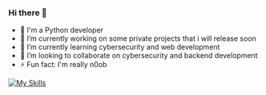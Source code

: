 ### Hi there 👋
- 💪 I'm a Python developer
- 🔭 I’m currently working on some private projects that i will release soon
- 🌱 I’m currently learning cybersecurity and web development
- 👯 I’m looking to collaborate on cybersecurity and backend development
- ⚡ Fun fact: I'm really n0ob

[![My Skills](https://skillicons.dev/icons?i=linux,bash,blender,unreal,c,cpp,py,django,flask,html,css,postgres,sqlite)](https://skillicons.dev)
